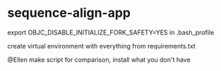 # sequence-align-app


export OBJC_DISABLE_INITIALIZE_FORK_SAFETY=YES
in .bash_profile

create virtual environment with everything from requirements.txt

@Ellen make script for comparison, install what you don't have